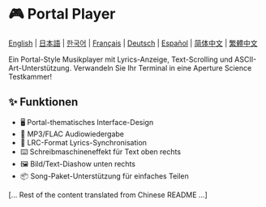 # 🎮 Portal Player

[English](README_en.md) | [日本語](README_ja.md) | [한국어](README_ko.md) | [Français](README_fr.md) | [Deutsch](README_de.md) | [Español](README_es.md) | [简体中文](README.md) | [繁體中文](README_zh_tw.md)

Ein Portal-Style Musikplayer mit Lyrics-Anzeige, Text-Scrolling und ASCII-Art-Unterstützung. Verwandeln Sie Ihr Terminal in eine Aperture Science Testkammer!

## ✨ Funktionen

- 🖥️ Portal-thematisches Interface-Design
- 🎵 MP3/FLAC Audiowiedergabe
- 📝 LRC-Format Lyrics-Synchronisation
- ⌨️ Schreibmaschineneffekt für Text oben rechts
- 🖼️ Bild/Text-Diashow unten rechts
- 📦 Song-Paket-Unterstützung für einfaches Teilen

[... Rest of the content translated from Chinese README ...] 